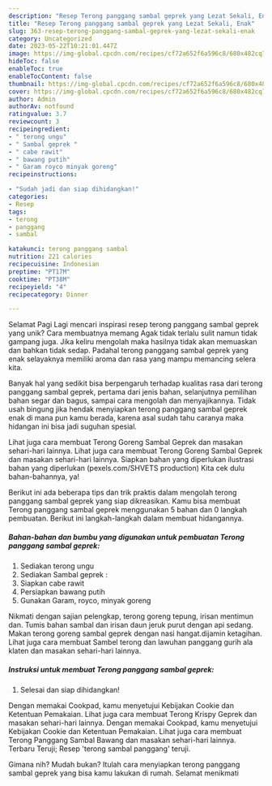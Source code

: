 ```yaml
---
description: "Resep Terong panggang sambal geprek yang Lezat Sekali, Enak"
title: "Resep Terong panggang sambal geprek yang Lezat Sekali, Enak"
slug: 363-resep-terong-panggang-sambal-geprek-yang-lezat-sekali-enak
category: Uncategorized
date: 2023-05-22T10:21:01.447Z
image: https://img-global.cpcdn.com/recipes/cf72a652f6a596c8/680x482cq70/terong-panggang-sambal-geprek-foto-resep-utama.jpg
hideToc: false
enableToc: true
enableTocContent: false
thumbnail: https://img-global.cpcdn.com/recipes/cf72a652f6a596c8/680x482cq70/terong-panggang-sambal-geprek-foto-resep-utama.jpg
cover: https://img-global.cpcdn.com/recipes/cf72a652f6a596c8/680x482cq70/terong-panggang-sambal-geprek-foto-resep-utama.jpg
author: Admin
authorAv: notfound
ratingvalue: 3.7
reviewcount: 3
recipeingredient:
- " terong ungu"
- " Sambal geprek "
- " cabe rawit"
- " bawang putih"
- " Garam royco minyak goreng"
recipeinstructions:

- "Sudah jadi dan siap dihidangkan!"
categories:
- Resep
tags:
- terong
- panggang
- sambal

katakunci: terong panggang sambal 
nutrition: 221 calories
recipecuisine: Indonesian
preptime: "PT17M"
cooktime: "PT38M"
recipeyield: "4"
recipecategory: Dinner

---
```



Selamat Pagi Lagi mencari inspirasi resep terong panggang sambal geprek yang unik? Cara membuatnya memang Agak tidak terlalu sulit namun tidak gampang juga. Jika keliru mengolah maka hasilnya tidak akan memuaskan dan bahkan tidak sedap. Padahal terong panggang sambal geprek yang enak selayaknya memiliki aroma dan rasa yang mampu memancing selera kita.


Banyak hal yang sedikit bisa berpengaruh terhadap kualitas rasa dari terong panggang sambal geprek, pertama dari jenis bahan, selanjutnya pemilihan bahan segar dan bagus, sampai cara mengolah dan menyajikannya. Tidak usah bingung jika hendak menyiapkan terong panggang sambal geprek enak di mana pun kamu berada, karena asal sudah tahu caranya maka hidangan ini bisa jadi suguhan spesial.

Lihat juga cara membuat Terong Goreng Sambal Geprek dan masakan sehari-hari lainnya. Lihat juga cara membuat Terong Goreng Sambal Geprek dan masakan sehari-hari lainnya. Siapkan bahan yang diperlukan ilustrasi bahan yang diperlukan (pexels.com/SHVETS production) Kita cek dulu bahan-bahannya, ya!


Berikut ini ada beberapa tips dan trik praktis dalam mengolah terong panggang sambal geprek yang siap dikreasikan. Kamu bisa membuat Terong panggang sambal geprek menggunakan 5 bahan dan 0 langkah pembuatan. Berikut ini langkah-langkah dalam membuat hidangannya.

<!--inarticleads1-->

##### Bahan-bahan dan bumbu yang digunakan untuk pembuatan Terong panggang sambal geprek:

1. Sediakan  terong ungu
1. Sediakan  Sambal geprek :
1. Siapkan  cabe rawit
1. Persiapkan  bawang putih
1. Gunakan  Garam, royco, minyak goreng


Nikmati dengan sajian pelengkap, terong goreng tepung, irisan mentimun dan. Tumis bahan sambal dan irisan daun jeruk purut dengan api sedang. Makan terong goreng sambal geprek dengan nasi hangat.dijamin ketagihan. Lihat juga cara membuat Sambel terong dan lawuhan panggang gurih ala klaten dan masakan sehari-hari lainnya. 

<!--inarticleads2-->

##### Instruksi untuk membuat Terong panggang sambal geprek:


1. Selesai dan siap dihidangkan!

Dengan memakai Cookpad, kamu menyetujui Kebijakan Cookie dan Ketentuan Pemakaian. Lihat juga cara membuat Terong Krispy Geprek dan masakan sehari-hari lainnya. Dengan memakai Cookpad, kamu menyetujui Kebijakan Cookie dan Ketentuan Pemakaian. Lihat juga cara membuat Terong Panggang Sambal Bawang dan masakan sehari-hari lainnya. Terbaru Teruji; Resep &#39;terong sambal panggang&#39; teruji. 

Gimana nih? Mudah bukan? Itulah cara menyiapkan terong panggang sambal geprek yang bisa kamu lakukan di rumah. Selamat menikmati

